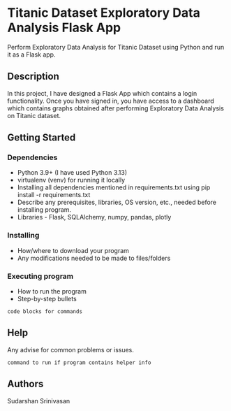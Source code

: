 # Titanic Dataset Exploratory Data Analysis Flask App

Perform Exploratory Data Analysis for Titanic Dataset using Python and run it as a Flask app.

## Description

In this project, I have designed a Flask App which contains a login functionality. Once you have signed in, you have access to a dashboard which contains graphs obtained after performing Exploratory Data Analysis on Titanic dataset.

## Getting Started

### Dependencies

* Python 3.9+ (I have used Python 3.13)
* virtualenv (venv) for running it locally
* Installing all dependencies mentioned in requirements.txt using pip install -r requirements.txt
* Describe any prerequisites, libraries, OS version, etc., needed before installing program.
* Libraries - Flask, SQLAlchemy, numpy, pandas, plotly

### Installing

* How/where to download your program
* Any modifications needed to be made to files/folders

### Executing program

* How to run the program
* Step-by-step bullets
```
code blocks for commands
```

## Help

Any advise for common problems or issues.
```
command to run if program contains helper info
```

## Authors

Sudarshan Srinivasan

